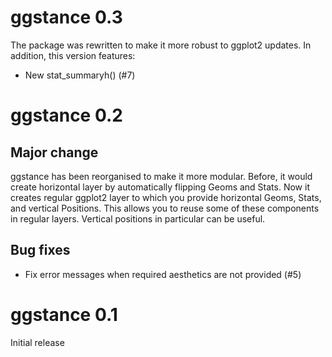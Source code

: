 
# ggstance 0.3

The package was rewritten to make it more robust to ggplot2 updates.
In addition, this version features:

* New stat_summaryh() (#7)


# ggstance 0.2

## Major change

ggstance has been reorganised to make it more modular. Before, it
would create horizontal layer by automatically flipping Geoms and
Stats. Now it creates regular ggplot2 layer to which you provide
horizontal Geoms, Stats, and vertical Positions. This allows you to
reuse some of these components in regular layers. Vertical positions
in particular can be useful.

## Bug fixes

* Fix error messages when required aesthetics are not provided (#5)


# ggstance 0.1

Initial release
